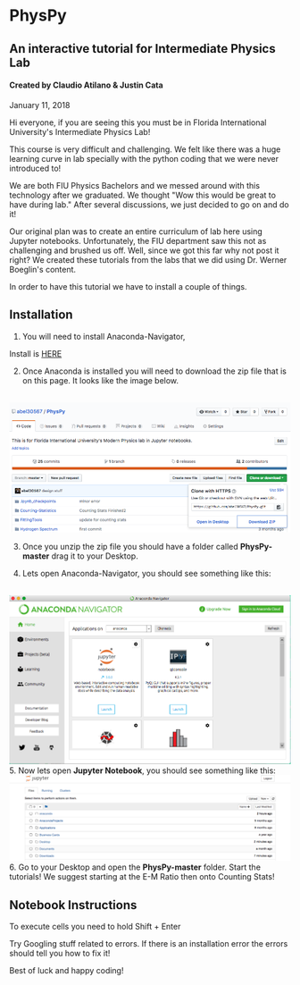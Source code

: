 # PhysPy
## An interactive tutorial for Intermediate Physics Lab

#### Created by Claudio Atilano & Justin Cata

January 11, 2018

Hi everyone, if you are seeing this you must be in Florida International University's Intermediate Physics Lab! 

This course is very difficult and challenging. We felt like there was a huge learning curve in lab specially with the python coding that we were never introduced to! 

We are both FIU Physics Bachelors and we messed around with this technology after we graduated. We thought "Wow this would be great to have during lab." After several discussions, we just decided to go on and do it! 

Our original plan was to create an entire curriculum of lab here using Jupyter notebooks. Unfortunately, the FIU department saw this not as challenging and brushed us off. Well, since we got this far why not post it right? We created these tutorials from the labs that we did using Dr. Werner Boeglin's content.

In order to have this tutorial we have to install a couple of things.

## Installation

1. You will need to install Anaconda-Navigator,

Install is <a href="https://www.anaconda.com/download/">HERE</a>

2. Once Anaconda is installed you will need to download the zip file that is on this page. It looks like the image below.
<br />
<img src="ZipPic.png" />

3. Once you unzip the zip file you should have a folder called <strong>PhysPy-master</strong> drag it to your Desktop.

4. Lets open Anaconda-Navigator, you should see something like this:
<br />
<img src="AnacondaNav.png" />

<br />
5. Now lets open <strong>Jupyter Notebook</strong>, you should see something like this:
<br />
<img src="Jpy.png" />
<br />
6. Go to your Desktop and open the <strong>PhysPy-master</strong> folder. Start the tutorials! We suggest starting at the E-M Ratio then onto Counting Stats!

## Notebook Instructions

To execute cells you need to hold Shift + Enter

Try Googling stuff related to errors. If there is an installation error the errors should tell you how to fix it!

Best of luck and happy coding!